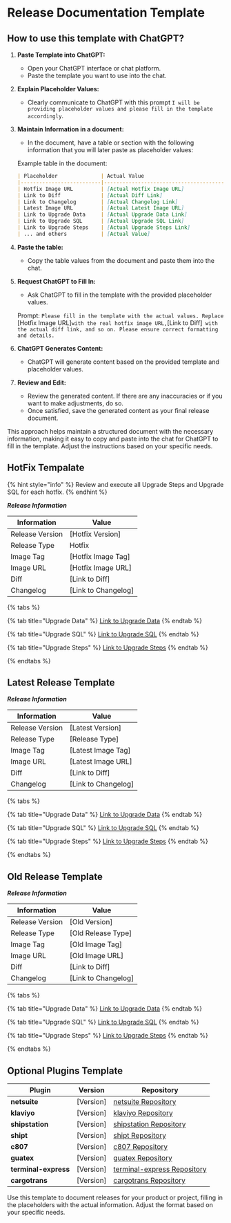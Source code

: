 # Release Documentation Template

## How to use this template with ChatGPT?

1. **Paste Template into ChatGPT:**
   - Open your ChatGPT interface or chat platform.
   - Paste the template you want to use into the chat.

2. **Explain Placeholder Values:**
   - Clearly communicate to ChatGPT with this prompt `I will be providing placeholder values and please fill in the template accordingly`.

3. **Maintain Information in a document:**
   - In the document, have a table or section with the following information that you will later paste as placeholder values:

   Example table in the document:

   ```markdown
   | Placeholder              | Actual Value                                      |
   |--------------------------|---------------------------------------------------|
   | Hotfix Image URL         | [Actual Hotfix Image URL]                         |
   | Link to Diff             | [Actual Diff Link]                                |
   | Link to Changelog        | [Actual Changelog Link]                           |
   | Latest Image URL         | [Actual Latest Image URL]                         |
   | Link to Upgrade Data     | [Actual Upgrade Data Link]                        |
   | Link to Upgrade SQL      | [Actual Upgrade SQL Link]                         |
   | Link to Upgrade Steps    | [Actual Upgrade Steps Link]                       |
   | ... and others           | [Actual Value]                                    |
   ```

4. **Paste the table:**
   - Copy the table values from the document and paste them into the chat. 
  
5. **Request ChatGPT to Fill In:**
   - Ask ChatGPT to fill in the template with the provided placeholder values.

   Prompt: `Please fill in the template with the actual values. Replace `[Hotfix Image URL]` with the real hotfix image URL, `[Link to Diff]` with the actual diff link, and so on. Please ensure correct formatting and details.`

6. **ChatGPT Generates Content:**
   - ChatGPT will generate content based on the provided template and placeholder values.

7. **Review and Edit:**
   - Review the generated content. If there are any inaccuracies or if you want to make adjustments, do so.
   - Once satisfied, save the generated content as your final release document.

This approach helps maintain a structured document with the necessary information, making it easy to copy and paste into the chat for ChatGPT to fill in the template. Adjust the instructions based on your specific needs.


## HotFix Tempalate

{% hint style="info" %}
Review and execute all Upgrade Steps and Upgrade SQL for each hotfix.
{% endhint %}

***Release Information***

| Information         | Value                                |
|---------------------|--------------------------------------|
| Release Version     | [Hotfix Version]                     |
| Release Type        | Hotfix                               |
| Image Tag           | [Hotfix Image Tag]                   |
| Image URL           | [Hotfix Image URL]                   |
| Diff                | [Link to Diff]                       |
| Changelog           | [Link to Changelog]                  |

{% tabs %}

{% tab title="Upgrade Data" %}
[Link to Upgrade Data](hotfix_upgrade_data_link)
{% endtab %}

{% tab title="Upgrade SQL" %}
[Link to Upgrade SQL](hotfix_upgrade_sql_link)
{% endtab %}

{% tab title="Upgrade Steps" %}
[Link to Upgrade Steps](hotfix_upgrade_steps_link)
{% endtab %}

{% endtabs %}

## Latest Release Template

***Release Information***

| Information         | Value                                |
|---------------------|--------------------------------------|
| Release Version     | [Latest Version]                     |
| Release Type        | [Release Type]                       |
| Image Tag           | [Latest Image Tag]                   |
| Image URL           | [Latest Image URL]                   |
| Diff                | [Link to Diff]                       |
| Changelog           | [Link to Changelog]                  |

{% tabs %}

{% tab title="Upgrade Data" %}
[Link to Upgrade Data](latest_upgrade_data_link)
{% endtab %}

{% tab title="Upgrade SQL" %}
[Link to Upgrade SQL](latest_upgrade_sql_link)
{% endtab %}

{% tab title="Upgrade Steps" %}
[Link to Upgrade Steps](latest_upgrade_steps_link)
{% endtab %}

{% endtabs %}

## Old Release Template

***Release Information***

| Information         | Value                                |
|---------------------|--------------------------------------|
| Release Version     | [Old Version]                        |
| Release Type        | [Old Release Type]                   |
| Image Tag           | [Old Image Tag]                      |
| Image URL           | [Old Image URL]                      |
| Diff                | [Link to Diff]                       |
| Changelog           | [Link to Changelog]                  |

{% tabs %}

{% tab title="Upgrade Data" %}
[Link to Upgrade Data](old_upgrade_data_link)
{% endtab %}

{% tab title="Upgrade SQL" %}
[Link to Upgrade SQL](old_upgrade_sql_link)
{% endtab %}

{% tab title="Upgrade Steps" %}
[Link to Upgrade Steps](old_upgrade_steps_link)
{% endtab %}

{% endtabs %}

## Optional Plugins Template

| Plugin            | Version | Repository                                                    |
|-------------------|---------|---------------------------------------------------------------|
| **netsuite**      | [Version] | [netsuite Repository](netsuite_repository_link)           |
| **klaviyo**       | [Version] | [klaviyo Repository](klaviyo_repository_link)             |
| **shipstation**   | [Version] | [shipstation Repository](shipstation_repository_link)     |
| **shipt**         | [Version] | [shipt Repository](shipt_repository_link)                 |
| **c807**          | [Version] | [c807 Repository](c807_repository_link)                   |
| **guatex**        | [Version] | [guatex Repository](guatex_repository_link)               |
| **terminal-express** | [Version] | [terminal-express Repository](terminal_express_repository_link) |
| **cargotrans**    | [Version] | [cargotrans Repository](cargotrans_repository_link)       |

Use this template to document releases for your product or project, filling in the placeholders with the actual information. Adjust the format based on your specific needs.


